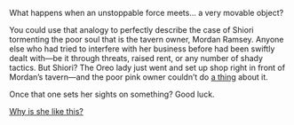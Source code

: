 <!-- title: Please Leave Me Alone -->

What happens when an unstoppable force meets... a very movable object?

You could use that analogy to perfectly describe the case of Shiori tormenting the poor soul that is the tavern owner, Mordan Ramsey. Anyone else who had tried to interfere with her business before had been swiftly dealt with—be it through threats, raised rent, or any number of shady tactics. But Shiori? The Oreo lady just went and set up shop right in front of Mordan’s tavern—and the poor pink owner couldn’t do [a thing](https://www.youtube.com/live/wu7g7fNsXYk?si=EageWjwN4WxKqQAs&t=1226) about it.

Once that one sets her sights on something? Good luck.

[Why is she like this?](#embed:https://www.youtube.com/live/wu7g7fNsXYk?si=gqlY8ivGqTBdATtz&t=12241)